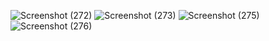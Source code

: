 ![Screenshot (272)](https://github.com/Berlin629252/CCNA/assets/66897078/69a568e8-bf6b-48f1-9567-2a396421533c)
![Screenshot (273)](https://github.com/Berlin629252/CCNA/assets/66897078/78d46592-a53f-441c-914d-9a5174df82d5)
![Screenshot (275)](https://github.com/Berlin629252/CCNA/assets/66897078/74c58de1-eec2-4cb4-8175-44dc654c68e9)
![Screenshot (276)](https://github.com/Berlin629252/CCNA/assets/66897078/2099c12d-161b-47c9-bf96-72e8664428d5)

